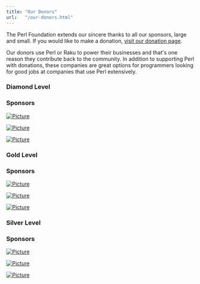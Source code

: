 ```yaml
---
title: "Our Donors"
url:   "/our-donors.html"
---
```

The Perl Foundation extends our sincere thanks to all
our sponsors, large and small. If you would like to
make a donation, [visit our donation page](donate.html).

Our donors use Perl or Raku to power their
businesses and that's one reason they contribute back to
the community. In addition to supporting Perl with
donations, these companies are great options for
programmers looking for good jobs at companies that use
Perl extensively.
### Diamond Level

### Sponsors

[![Picture](/images/uploads/1/0/6/6/106663517/editor/1280px-booking-com-logo-svg.png%3F1544373097)](https://www.booking.com)

[![Picture](/images/uploads/1/0/6/6/106663517/published/cpanel-logo-svg.png%3F1544373226)](https://cpanel.com)

[![Picture](/images/uploads/1/0/6/6/106663517/published/craigslist-logo.png%3F1544373241)](https://www.craigslist.org)

### Gold Level

### Sponsors

[![Picture](/images/uploads/1/0/6/6/106663517/published/assurant-logo_1.png%3F1544375606)](https://www.assurant.com)

[![Picture](/images/uploads/1/0/6/6/106663517/published/bluehost.png%3F1544375621)](https://www.bluehost.com/)

[![Picture](/images/uploads/1/0/6/6/106663517/published/gsg-logo-large.png%3F1544375616)](https://www.grantstreet.com)

### Silver Level

### Sponsors

[![Picture](/images/uploads/1/0/6/6/106663517/published/ii-logo-250x250-r2015.png%3F1544374002)](https://www.iinteractive.com)

[![Picture](/images/uploads/1/0/6/6/106663517/published/camelia-logo.png%3F1544374013)](https://perl6.org)

[![Picture](/images/uploads/1/0/6/6/106663517/published/rshughes.png%3F1544374105)](https://www.rshughes.com/)
